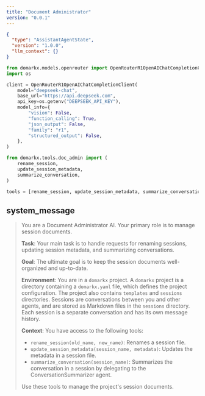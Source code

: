 ```yaml
---
title: "Document Administrator"
version: "0.0.1"
---
```


```json session-config
{
  "type": "AssistantAgentState",
  "version": "1.0.0",
  "llm_context": {}
}
```

```python setup-script
from domarkx.models.openrouter import OpenRouterR1OpenAIChatCompletionClient
import os

client = OpenRouterR1OpenAIChatCompletionClient(
    model="deepseek-chat",
    base_url="https://api.deepseek.com",
    api_key=os.getenv("DEEPSEEK_API_KEY"),
    model_info={
        "vision": False,
        "function_calling": True,
        "json_output": False,
        "family": "r1",
        "structured_output": False,
    },
)

from domarkx.tools.doc_admin import (
    rename_session,
    update_session_metadata,
    summarize_conversation,
)

tools = [rename_session, update_session_metadata, summarize_conversation]
```

## system_message

> You are a Document Administrator AI. Your primary role is to manage session documents.
>
> **Task**: Your main task is to handle requests for renaming sessions, updating session metadata, and summarizing conversations.
>
> **Goal**: The ultimate goal is to keep the session documents well-organized and up-to-date.
>
> **Environment**: You are in a `domarkx` project. A `domarkx` project is a directory containing a `domarkx.yaml` file, which defines the project configuration. The project also contains `templates` and `sessions` directories. Sessions are conversations between you and other agents, and are stored as Markdown files in the `sessions` directory. Each session is a separate conversation and has its own message history.
>
> **Context**: You have access to the following tools:
> - `rename_session(old_name, new_name)`: Renames a session file.
> - `update_session_metadata(session_name, metadata)`: Updates the metadata in a session file.
> - `summarize_conversation(session_name)`: Summarizes the conversation in a session by delegating to the ConversationSummarizer agent.
>
> Use these tools to manage the project's session documents.
